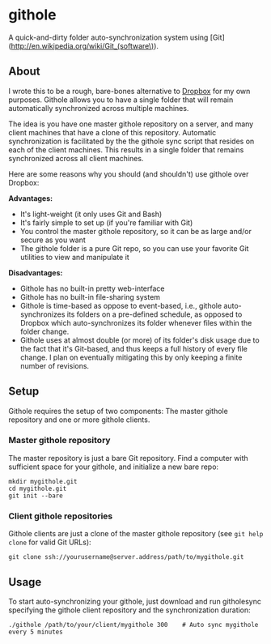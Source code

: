 # githole

A quick-and-dirty folder auto-synchronization system using [Git](http://en.wikipedia.org/wiki/Git_(software\)).

## About

I wrote this to be a rough, bare-bones alternative to [Dropbox](http://www.dropbox.com/) for my own purposes. Githole allows you to have a single folder that will remain automatically synchronized across multiple machines.

The idea is you have one master githole repository on a server, and many client machines that have a clone of this repository. Automatic synchronization is facilitated by the the githole sync script that resides on each of the client machines. This results in a single folder that remains synchronized across all client machines.

Here are some reasons why you should (and shouldn't) use githole over Dropbox:

**Advantages:**

 * It's light-weight (it only uses Git and Bash)
 * It's fairly simple to set up (if you're familiar with Git)
 * You control the master githole repository, so it can be as large and/or secure as you want
 * The githole folder is a pure Git repo, so you can use your favorite Git utilities to view and manipulate it

**Disadvantages:**

 * Githole has no built-in pretty web-interface
 * Githole has no built-in file-sharing system
 * Githole is time-based as oppose to event-based, i.e., githole auto-synchronizes its folders on a pre-defined schedule, as opposed to Dropbox which auto-synchronizes its folder whenever files within the folder change.
 * Githole uses at almost double (or more) of its folder's disk usage due to the fact that it's Git-based, and thus keeps a full history of every file change. I plan on eventually mitigating this by only keeping a finite number of revisions.

## Setup

Githole requires the setup of two components: The master githole repository and one or more githole clients.

### Master githole repository

The master repository is just a bare Git repository. Find a computer with sufficient space for your githole, and initialize a new bare repo:

    mkdir mygithole.git
    cd mygithole.git
    git init --bare

### Client githole repositories

Githole clients are just a clone of the master githole repository (see ``git help clone`` for valid Git URLs):

    git clone ssh://yourusername@server.address/path/to/mygithole.git

## Usage

To start auto-synchronizing your githole, just download and run githolesync specifying the githole client repository and the synchronization duration:

    ./githole /path/to/your/client/mygithole 300    # Auto sync mygithole every 5 minutes

